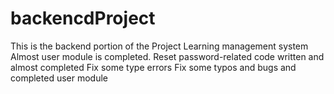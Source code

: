 # backencdProject
This is the backend portion of the Project Learning management system
Almost user module is completed.
Reset password-related code written and almost completed
Fix some type errors
Fix some typos and bugs and completed user module
